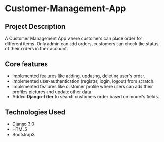 # Customer-Management-App

## Project Description

A Customer Management App where customers can place order for different items. Only admin can add orders, customers can check the status of their orders in their account.

## Core features

* Implemented features like adding, updating, deleting user's order.
* Implemented user-authentication (register, login, logout) from scratch.
* Implemented features like customer profile where users can add their profiles pictures and update other data.
* Added **Django-filter** to search customers order based on model's fields.

## Technologies Used

* Django 3.0
* HTML5
* Bootstrap3
